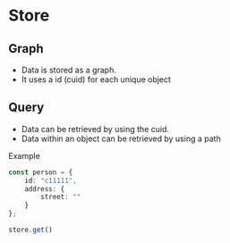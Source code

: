 
# Store

## Graph
- Data is stored as a graph.
- It uses a id (cuid) for each unique object

## Query
- Data can be retrieved by using the cuid.
- Data within an object can be retrieved by using a path

Example

```typescript
const person = {
    id: "c11111",
    address: {
        street: ""
    }
};

store.get()

```